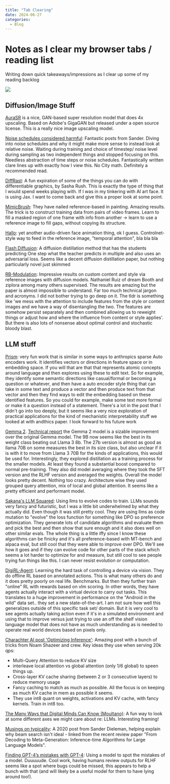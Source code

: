 ```yaml
---
title: "Tab Clearing"
date: 2024-06-27
categories:
  - Blog
---
```


# Notes as I clear my browser tabs / reading list

Writing down quick takeaways/impressions as I clear up some of my reading backlog

![](https://j.gifs.com/mLlYoY.gif)

## Diffusion/Image Stuff

[AuraSR](https://blog.fal.ai/introducing-aurasr-an-open-reproduction-of-the-gigagan-upscaler-2/) is a nice, GAN-based super resolution model that does 4x upscaling. Based on Adobe's GigaGAN but released under a open source license. This is a really nice image upscaling model.

[Noise schedules considered harmful](https://sander.ai/2024/06/14/noise-schedules.html): Fantastic posts from Sander. Diving into noise schedules and why it might make more sense to instead look at relative noise. Waiting during training and choice of timestep/ noise level during sampling as two independent things and stopped focusing on this. Needless abstraction of time steps or noise schedules. Fantastically written clare lines up with exactly how I view this. No City math. Definitely a recommended read.

[DiffRast](https://srush.github.io/DiffRast/): A fun expiration of some of the things you can do with differentiable graphics, by Sasha Rush. This is exactly the type of thing that I would spend weeks playing with. If I was in my tinkering with AI art face. It is using Jax. I want to come back and give this a proper look at some point.

[MimicBrush](https://xavierchen34.github.io/MimicBrush-Page/): They have nailed reference-based in painting. Amazing results. The trick is to construct training data from pairs of video frames. Learn to fill a masked region of one frame with info from another -> learn to use a reference image to fill gaps, without copying its structure.

[Hallo](https://fudan-generative-vision.github.io/hallo/#/): yet another audio-driven face animation thing, ok I guess. Controlnet-style way to feed in the reference image, "temporal attention", bla bla bla

[Flash Diffusion](https://gojasper.github.io/flash-diffusion-project/): A diffusion distillation method that has the students predicting One step what the teacher predicts in multiple and also uses an adversarial loss. Seems like a decent diffusion distillation paper, but nothing particularly novel just skimmed

[RB-Modulation](https://rb-modulation.github.io/): Impressive results on custom content and style via reference images with diffusion models. Nathaniel Ruiz of dream Booth and ziplora among many others supervised. The results are amazing but the paper is almost impossible to understand. Far too much technical jargon and acronyms. I did not bother trying to go deep on it. The tldr is something like 'we mess with the attention to include features from the style or content images and we have a way of disentangling the two. The features are somehow persist separately and then combined allowing us to reweight things or adjust how and where the influence from content or style applies'. But there is also lots of nonsense about optimal control and stochastic bloody blast.

## LLM stuff

[Prism](https://thesephist.com/posts/prism/): very fun work that is similar in some ways to anthropics sparse Auto encoders work. It identifies vectors or directions in feature space or in embedding space. If you will that are that that represents atomic concepts around language and then explores using these to edit text. So for example, they identify some semantic directions like casual/formal or becoming a question or whatever, and then have a auto encoder style thing that can take in some text and produce a vector and then produce text from that vector and then they find ways to edit the embedding based on these identified features. So you could for example, make some text more formal or make it a question instead of a statement. There's a lot in the post that I didn't go into too deeply, but it seems like a very nice exploration of practical applications for the kind of mechanistic interpretability stuff we looked at with andthics paper. I look forward to his future work

[Gemma 2](https://blog.google/technology/developers/google-gemma-2/). [Technical report](https://storage.googleapis.com/deepmind-media/gemma/gemma-2-report.pdf) the Gemma 2 model is a sizable improvement over the original Gemma model. The 9B now seems like the best in its weight class beating out Llama 3 8b. The 27b version is almost as good as llama 70B on some measures the best in its size class, but also unclear if it is with it to move from Llama 3 70B for the kinds of applications, this would be used for. Interestingly, they explored distillation as a training process for the smaller models. At least they found a substantial boost compared to normal pre-training. They also did model averaging where they took the SFT version and the RLHF version and averaged the weights. Overall the model looks pretty decent. Nothing too crazy. Architecture wise they used grouped query attention, mix of local and global attention. It seems like a pretty efficient and performant model.

[Sakana's LLM Squared](https://sakana.ai/llm-squared/): Using llms to evolve codes to train. LLMs sounds very fancy and futuristic, but I was a little bit underwhelmed by what they actually did. Even though it was still pretty cool. They are using llms as code mutation to "evolve" the loss function for something like DPO so preference optimization. They generate lots of candidate algorithms and evaluate them and pick the best and then show that sure enough and it also does well on other similar evals. The whole thing is a little iffy since I know these algorithms can be finicky and it's all preference-based with MT-bench and alpaca eval, but still cool that they were able to improve over DPO. We'll see how it goes and if they can evolve code for other parts of the stack which seems a lot harder to optimize for and measure, but still cool to see people trying fun things like this. I can never resist evolution or computation.

[DigiRL-Agent](https://digirl-agent.github.io/): Learning the hard task of controlling a device via vision. They do offline RL based on annotated actions. This is what many others do and it does pretty poorly on real life. Benchmarks. But then they further train "online" RL with rewards based on vlm scoring. In other words, they have agents actually interact with a virtual device to carry out tasks. This translates to a huge improvement in performance on the "Android in the wild" data set.. they set a new state-of-the-art. I am not sure how well this generalizes outside of this specific task set/ domain. But it is very cool to see agents actually taking action even if it's in a simulated environment and using that to improve versus just trying to use an off the shelf vision language model that does not have as much understanding as is needed to operate real world devices based on pixels only.

[Charachter AI post 'Optimizing Inference'](https://research.character.ai/optimizing-inference/): Amazing post with a bunch of tricks from Noam Shazeer and crew. Key ideas they use when serving 20k qps:
- Multi-Query Attention to reduce KV size
- interleave local attention vs global attention (only 1/6 global) to speen things up.
- Cross-layer KV cache sharing (between 2 or 3 consecutive layers) to reduce memory usage
- Fancy caching to match as much as possible. All the focus is on keeping as much KV cache in mem as possible it seems. 
- They use int8 quant on weights, activations and KV cache, with fancy kernels. Train in int8 too. 

[The Many Ways that Digital Minds Can Know (Moultano)](https://moultano.wordpress.com/2023/06/28/the-many-ways-that-digital-minds-can-know/): A fun way to look at some different axes we might care about re: LLMs. Interesting framing! 

[Musings on typicality](https://sander.ai/2020/09/01/typicality.html): A 2020 post from Sander Dieleman, helping explain why beam search isn't ideal - linked from the recent review paper "From Decoding to Meta-Generation: Inference-time Algorithms for Large Language Models". 

[Finding GPT-4’s mistakes with GPT-4](https://openai.com/index/finding-gpt4s-mistakes-with-gpt-4/): Using a model to spot the mistakes of a model. Duuuuude. Cool work, having humans review outputs for RLHF seems like a spot where bugs could be missed, this appears to help a bunch with that (and will likely be a useful model for them to have lying around too!).